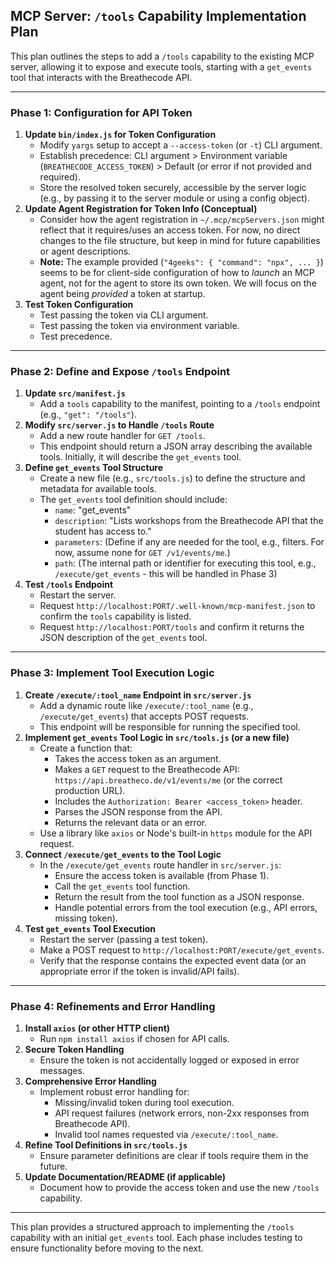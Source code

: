## MCP Server: `/tools` Capability Implementation Plan

This plan outlines the steps to add a `/tools` capability to the existing MCP server, allowing it to expose and execute tools, starting with a `get_events` tool that interacts with the Breathecode API.

---

### Phase 1: Configuration for API Token

1.  **Update `bin/index.js` for Token Configuration**
    *   Modify `yargs` setup to accept a `--access-token` (or `-t`) CLI argument.
    *   Establish precedence: CLI argument > Environment variable (`BREATHECODE_ACCESS_TOKEN`) > Default (or error if not provided and required).
    *   Store the resolved token securely, accessible by the server logic (e.g., by passing it to the server module or using a config object).
2.  **Update Agent Registration for Token Info (Conceptual)**
    *   Consider how the agent registration in `~/.mcp/mcpServers.json` might reflect that it requires/uses an access token. For now, no direct changes to the file structure, but keep in mind for future capabilities or agent descriptions.
    *   **Note:** The example provided (`"4geeks": { "command": "npx", ... }`) seems to be for client-side configuration of how to *launch* an MCP agent, not for the agent to store its own token. We will focus on the agent being *provided* a token at startup.
3.  **Test Token Configuration**
    *   Test passing the token via CLI argument.
    *   Test passing the token via environment variable.
    *   Test precedence.

---

### Phase 2: Define and Expose `/tools` Endpoint

1.  **Update `src/manifest.js`**
    *   Add a `tools` capability to the manifest, pointing to a `/tools` endpoint (e.g., `"get": "/tools"`).
2.  **Modify `src/server.js` to Handle `/tools` Route**
    *   Add a new route handler for `GET /tools`.
    *   This endpoint should return a JSON array describing the available tools. Initially, it will describe the `get_events` tool.
3.  **Define `get_events` Tool Structure**
    *   Create a new file (e.g., `src/tools.js`) to define the structure and metadata for available tools.
    *   The `get_events` tool definition should include:
        *   `name`: "get_events"
        *   `description`: "Lists workshops from the Breathecode API that the student has access to."
        *   `parameters`: (Define if any are needed for the tool, e.g., filters. For now, assume none for `GET /v1/events/me`.)
        *   `path`: (The internal path or identifier for executing this tool, e.g., `/execute/get_events` - this will be handled in Phase 3)
4.  **Test `/tools` Endpoint**
    *   Restart the server.
    *   Request `http://localhost:PORT/.well-known/mcp-manifest.json` to confirm the `tools` capability is listed.
    *   Request `http://localhost:PORT/tools` and confirm it returns the JSON description of the `get_events` tool.

---

### Phase 3: Implement Tool Execution Logic

1.  **Create `/execute/:tool_name` Endpoint in `src/server.js`**
    *   Add a dynamic route like `/execute/:tool_name` (e.g., `/execute/get_events`) that accepts POST requests.
    *   This endpoint will be responsible for running the specified tool.
2.  **Implement `get_events` Tool Logic in `src/tools.js` (or a new file)**
    *   Create a function that:
        *   Takes the access token as an argument.
        *   Makes a `GET` request to the Breathecode API: `https://api.breatheco.de/v1/events/me` (or the correct production URL).
        *   Includes the `Authorization: Bearer <access_token>` header.
        *   Parses the JSON response from the API.
        *   Returns the relevant data or an error.
    *   Use a library like `axios` or Node's built-in `https` module for the API request.
3.  **Connect `/execute/get_events` to the Tool Logic**
    *   In the `/execute/get_events` route handler in `src/server.js`:
        *   Ensure the access token is available (from Phase 1).
        *   Call the `get_events` tool function.
        *   Return the result from the tool function as a JSON response.
        *   Handle potential errors from the tool execution (e.g., API errors, missing token).
4.  **Test `get_events` Tool Execution**
    *   Restart the server (passing a test token).
    *   Make a POST request to `http://localhost:PORT/execute/get_events`.
    *   Verify that the response contains the expected event data (or an appropriate error if the token is invalid/API fails).

---

### Phase 4: Refinements and Error Handling

1.  **Install `axios` (or other HTTP client)**
    *   Run `npm install axios` if chosen for API calls.
2.  **Secure Token Handling**
    *   Ensure the token is not accidentally logged or exposed in error messages.
3.  **Comprehensive Error Handling**
    *   Implement robust error handling for:
        *   Missing/invalid token during tool execution.
        *   API request failures (network errors, non-2xx responses from Breathecode API).
        *   Invalid tool names requested via `/execute/:tool_name`.
4.  **Refine Tool Definitions in `src/tools.js`**
    *   Ensure parameter definitions are clear if tools require them in the future.
5.  **Update Documentation/README (if applicable)**
    *   Document how to provide the access token and use the new `/tools` capability.

---

This plan provides a structured approach to implementing the `/tools` capability with an initial `get_events` tool. Each phase includes testing to ensure functionality before moving to the next. 